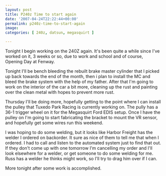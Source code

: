 ```yaml
---
layout: post
title: P240z Time to start again
date: '2007-04-24T22:22:44+00:00'
permalink: p240z-time-to-start-again
image: 
categories: [ 240z, datsun, megasquirt ]

---
```


Tonight I begin working on the 240Z again. It's been quite a while since I've worked on it, 3 weeks or so, due to work and school and of course, Opening Day at Fenway.

Tonight I'll be bench bleeding the rebuilt brake master cylinder that I picked up back towards the end of the month, then i plan to install the MC and bleed the brake system with the help of my father. After that I'm going to work on the interior of the car a bit more, cleaning up the rust and painting over the clean metal with hopes to prevent more rust.

Thursday I'll be doing more, hopefully getting to the point where I can install the pulley that Tuxedo Park Racing is currently working on. The pully has a 36-1 trigger wheel on it for the Megasquirt Ford EDIS setup. Once I have the pulley on I'm going to start fabricating the bracket to mount the VR sensor, and hopefully get some wires run this weekend.

I was hoping to do some welding, but it looks like Harbor Freight has the welder I ordered on backorder. It sure as nice of them to tell me that when I ordered. I had to call and listen to the automated system just to find that out. If they don't come up with one tomorrow I'm cancelling my order and I'll look elsewhere for a welder, or get someone to do some welding for me. Russ has a welder he thinks might work, so I'll try to drag him over if I can.

More tonight after some work is accomplished.
